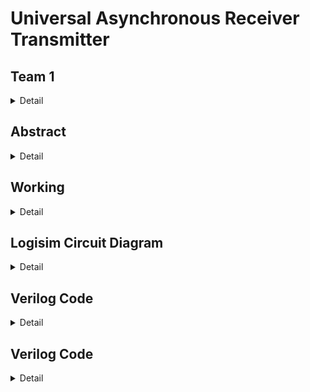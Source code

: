 # Universal Asynchronous Receiver Transmitter

<!-- First Section -->
## Team 1
<details>
  <summary>Detail</summary>

  > Semester: 3rd Sem B. Tech. CSE

  > Section: S2

  > Member-1: Akshay L B, 221CS205, akshaylb.221cs205@nitk.edu.in

  > member-2: Krishna Bhargav N,221CS228, krishnabhargavn.221cs228@nitk.edu.in 

  > Member-3: Shreyas Gowda P, 3.	221CS247, shreyasgowdap.221cs247@nitk.edu.in
</details>

<!-- Second Section -->
## Abstract
<details>
  <summary>Detail</summary>
  
 
In the realm of embedded systems and digital communication, the Universal Asynchronous Receiver/Transmitter (UART) stands as a foundational technology, facilitating the seamless exchange of serial data between devices. This abstract introduces a project focused on designing an advanced UART interface with a motivation rooted in the ever-increasing need for efficient and reliable data transmission.
 
 Background:
  UART communication has long been the linchpin of data transfer in electronics, known for its simplicity and adaptability. However, in the face of modern   demands, the conventional UART model must evolve to accommodate higher data rates, enhanced error detection, and more versatile configurations. Our        project acknowledges this need by revisiting the classic UART design and aims to address contemporary challenges.
 
Motivation:
  The motivation behind this project is twofold. First, as data-intensive applications continue to proliferate in embedded systems, the need for faster      and more error-resilient communication interfaces becomes imperative. Second, the rising prevalence of Internet of Things (IoT) devices necessitates       UART interfaces that can efficiently handle both low-power sensors and high-performance computing platforms, demanding adaptability and scalability.       This project aims to create a UART interface that bridges these gaps in data transmission, serving as a versatile solution for a wide array of             applications.
 
Unique Contribution:
  The unique contribution of this project lies in the development of an enhanced UART interface that amalgamates high-speed data transfer, improved error    detection  and a user-friendly configurability. The design incorporates hardware and software elements to provide seamless integration with both legacy    and cutting-edge devices. By adapting to the demands of modern electronics, this UART interface seeks to ensure the continued relevance of UART            communication in the evolving digital landscape, allowing it to remain a cornerstone of data transfer in the 21st century.
 
In conclusion, the proposed project endeavors to reinvigorate UART technology, aligning it with contemporary needs and serving as a versatile and robust solution for serial data communication in the digital age.

</details>

<!-- Third Section -->
## Working
<details>
  <summary>Detail</summary>

  > Explain the working of your model with the help of a functional table (compulsory) followed by the flowchart.
</details>

<!-- Fourth Section -->
## Logisim Circuit Diagram
<details>
  <summary>Detail</summary>

  > 
</details>

<!-- Fifth Section -->
## Verilog Code
<details>
  <summary>Detail</summary>

  > Neatly update the Verilog code in code style only.
</details>

<!-- Sixth Section -->
## Verilog Code
<details>
  <summary>Detail</summary>

  > 1.	Wikipedia
  > 2.	Stackoverflow
  > 3.	Project Uart
  > 4.	Analog.com
  > 5.	Verilog Documentation

</details>
